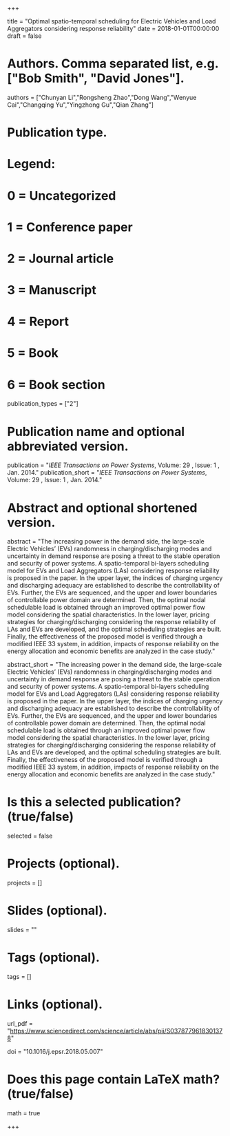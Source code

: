 +++

title = "Optimal spatio-temporal scheduling for Electric Vehicles and Load Aggregators considering response reliability"
date = 2018-01-01T00:00:00
draft = false

# Authors. Comma separated list, e.g. ["Bob Smith", "David Jones"].
authors = ["Chunyan Li","Rongsheng Zhao","Dong Wang","Wenyue Cai","Changqing Yu","Yingzhong Gu","Qian Zhang"]

# Publication type.
# Legend:
# 0 = Uncategorized
# 1 = Conference paper
# 2 = Journal article
# 3 = Manuscript
# 4 = Report
# 5 = Book
# 6 = Book section
publication_types = ["2"]

# Publication name and optional abbreviated version.
publication = "*IEEE Transactions on Power Systems*, Volume: 29 , Issue: 1 , Jan. 2014."
publication_short = "*IEEE Transactions on Power Systems*, Volume: 29 , Issue: 1 , Jan. 2014."

# Abstract and optional shortened version.
abstract = "The increasing power in the demand side, the large-scale Electric Vehicles’ (EVs) randomness in charging/discharging modes and uncertainty in demand response are posing a threat to the stable operation and security of power systems. A spatio-temporal bi-layers scheduling model for EVs and Load Aggregators (LAs) considering response reliability is proposed in the paper. In the upper layer, the indices of charging urgency and discharging adequacy are established to describe the controllability of EVs. Further, the EVs are sequenced, and the upper and lower boundaries of controllable power domain are determined. Then, the optimal nodal schedulable load is obtained through an improved optimal power flow model considering the spatial characteristics. In the lower layer, pricing strategies for charging/discharging considering the response reliability of LAs and EVs are developed, and the optimal scheduling strategies are built. Finally, the effectiveness of the proposed model is verified through a modified IEEE 33 system, in addition, impacts of response reliability on the energy allocation and economic benefits are analyzed in the case study."

abstract_short = "The increasing power in the demand side, the large-scale Electric Vehicles’ (EVs) randomness in charging/discharging modes and uncertainty in demand response are posing a threat to the stable operation and security of power systems. A spatio-temporal bi-layers scheduling model for EVs and Load Aggregators (LAs) considering response reliability is proposed in the paper. In the upper layer, the indices of charging urgency and discharging adequacy are established to describe the controllability of EVs. Further, the EVs are sequenced, and the upper and lower boundaries of controllable power domain are determined. Then, the optimal nodal schedulable load is obtained through an improved optimal power flow model considering the spatial characteristics. In the lower layer, pricing strategies for charging/discharging considering the response reliability of LAs and EVs are developed, and the optimal scheduling strategies are built. Finally, the effectiveness of the proposed model is verified through a modified IEEE 33 system, in addition, impacts of response reliability on the energy allocation and economic benefits are analyzed in the case study."

# Is this a selected publication? (true/false)
selected = false

# Projects (optional).
projects = []

# Slides (optional).
slides = ""

# Tags (optional).
tags = []

# Links (optional).
url_pdf = "https://www.sciencedirect.com/science/article/abs/pii/S0378779618301378"



doi = "10.1016/j.epsr.2018.05.007"

# Does this page contain LaTeX math? (true/false)
math = true



+++

